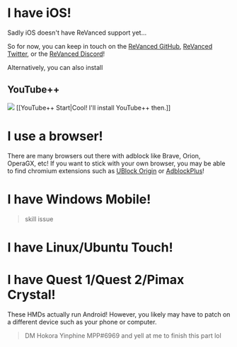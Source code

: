 # I have iOS!
Sadly iOS doesn't have ReVanced support yet...

So for now, you can keep in touch on the [ReVanced GitHub](https://github.com/ReVanced), [ReVanced Twitter](https://twitter.com/ReVancedapp), or the [ReVanced Discord](http://ReVanced.app/discord)!

Alternatively, you can also install
## YouTube++

![](https://cdn.discordapp.com/attachments/803186540359450664/1100960373282193449/image_2023-04-26_182246728_1.gif) [[YouTube++ Start|Cool! I'll install YouTube++ then.]]

# I use a browser!
There are many browsers out there with adblock like Brave, Orion, OperaGX, etc! If you want to stick with your own browser, you may be able to find chromium extensions such as <a href="https://ublockorigin.com">UBlock Origin</a> or <a href="https://www.adblockplus.org/en/download">AdblockPlus</a>!

# I have Windows Mobile!
> skill issue

# I have Linux/Ubuntu Touch!

# I have Quest 1/Quest 2/Pimax Crystal!
These HMDs actually run Android! However, you likely may have to patch on a different device such as your phone or computer. 

> DM Hokora Yinphine MPP#6969 and yell at me to finish this part lol

